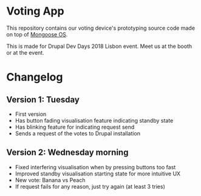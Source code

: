 # Voting App
This repository contains our voting device's prototyping source code
made on top of [Mongoose OS](https://mongoose-os.com/).

This is made for Drupal Dev Days 2018 Lisbon event. Meet us at the
booth or at the event.

# Changelog

## Version 1: Tuesday
* First version
* Has button fading visualisation feature indicating standby state
* Has blinking feature for indicating request send
* Sends a request of the votes to Drupal installation

## Version 2: Wednesday morning
* Fixed interfering visualisation when by pressing buttons too fast
* Improved standby visualisation starting state for more intuitive UX
* New vote: Banana vs Peach
* If request fails for any reason, just try again (at least 3 tries)
